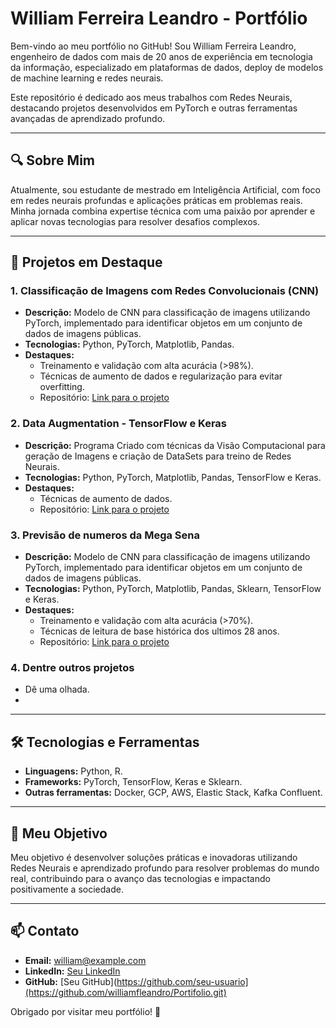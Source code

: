 # William Ferreira Leandro - Portfólio

Bem-vindo ao meu portfólio no GitHub! Sou William Ferreira Leandro, engenheiro de dados com mais de 20 anos de experiência em tecnologia da informação, especializado em plataformas de dados, deploy de modelos de machine learning e redes neurais.

Este repositório é dedicado aos meus trabalhos com Redes Neurais, destacando projetos desenvolvidos em PyTorch e outras ferramentas avançadas de aprendizado profundo.

---

## 🔍 Sobre Mim

Atualmente, sou estudante de mestrado em Inteligência Artificial, com foco em redes neurais profundas e aplicações práticas em problemas reais. Minha jornada combina expertise técnica com uma paixão por aprender e aplicar novas tecnologias para resolver desafios complexos.

---

## 📂 Projetos em Destaque

### 1. **Classificação de Imagens com Redes Convolucionais (CNN)**
- **Descrição:** Modelo de CNN para classificação de imagens utilizando PyTorch, implementado para identificar objetos em um conjunto de dados de imagens públicas.
- **Tecnologias:** Python, PyTorch, Matplotlib, Pandas.
- **Destaques:**
  - Treinamento e validação com alta acurácia (>98%).
  - Técnicas de aumento de dados e regularização para evitar overfitting.
  - Repositório: [Link para o projeto](https://github.com/williamfleandro/Portifolio/blob/main/Trabalho%2005_MNIST_DeepLayerWiseTraining_Metodo%20(William_Ferreira_Leandro).ipynb)

### 2. **Data Augmentation - TensorFlow e Keras**
- **Descrição:** Programa Criado com técnicas da Visão Computacional para geração de Imagens e criação de DataSets para treino de Redes Neurais.
- **Tecnologias:** Python, PyTorch, Matplotlib, Pandas, TensorFlow e Keras.
- **Destaques:**
  - Técnicas de aumento de dados.
  - Repositório: [Link para o projeto](https://github.com/williamfleandro/Portifolio#:~:text=Trabalho_Data_Augmentation.ipynb)
 
### 3. **Previsão de numeros da Mega Sena**
- **Descrição:** Modelo de CNN para classificação de imagens utilizando PyTorch, implementado para identificar objetos em um conjunto de dados de imagens públicas.
- **Tecnologias:** Python, PyTorch, Matplotlib, Pandas, Sklearn, TensorFlow e Keras.
- **Destaques:**
  - Treinamento e validação com alta acurácia (>70%).
  - Técnicas de leitura de base histórica dos ultimos 28 anos.
  - Repositório: [Link para o projeto](https://github.com/williamfleandro/Portifolio/blob/main/Projeto-Mega-Sena.rar)

### 4. **Dentre outros projetos**
- Dê uma olhada.
- 
---

## 🛠️ Tecnologias e Ferramentas
- **Linguagens:** Python, R.
- **Frameworks:** PyTorch, TensorFlow, Keras e Sklearn.
- **Outras ferramentas:** Docker, GCP, AWS, Elastic Stack, Kafka Confluent.

---

## 🌟 Meu Objetivo
Meu objetivo é desenvolver soluções práticas e inovadoras utilizando Redes Neurais e aprendizado profundo para resolver problemas do mundo real, contribuindo para o avanço das tecnologias e impactando positivamente a sociedade.

---

## 📫 Contato
- **Email:** william@example.com
- **LinkedIn:** [Seu LinkedIn](https://www.linkedin.com/in/william-ferreira-leandro-5b75a925/)
- **GitHub:** [Seu GitHub](https://github.com/seu-usuario](https://github.com/williamfleandro/Portifolio.git)

Obrigado por visitar meu portfólio! 🚀
